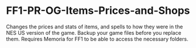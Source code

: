 # FF1-PR-OG-Items-Prices-and-Shops
Changes the prices and stats of items, and spells to how they were in the NES US version of the game. Backup your game files before you replace them. Requires Memoria for FF1 to be able to access the necessary folders.
